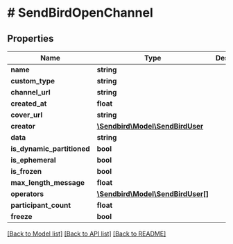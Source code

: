# # SendBirdOpenChannel

## Properties

Name | Type | Description | Notes
------------ | ------------- | ------------- | -------------
**name** | **string** |  | [optional]
**custom_type** | **string** |  | [optional]
**channel_url** | **string** |  | [optional]
**created_at** | **float** |  | [optional]
**cover_url** | **string** |  | [optional]
**creator** | [**\Sendbird\Model\SendBirdUser**](SendBirdUser.md) |  | [optional]
**data** | **string** |  | [optional]
**is_dynamic_partitioned** | **bool** |  | [optional]
**is_ephemeral** | **bool** |  | [optional]
**is_frozen** | **bool** |  | [optional]
**max_length_message** | **float** |  | [optional]
**operators** | [**\Sendbird\Model\SendBirdUser[]**](SendBirdUser.md) |  | [optional]
**participant_count** | **float** |  | [optional]
**freeze** | **bool** |  | [optional]

[[Back to Model list]](../../README.md#models) [[Back to API list]](../../README.md#endpoints) [[Back to README]](../../README.md)
